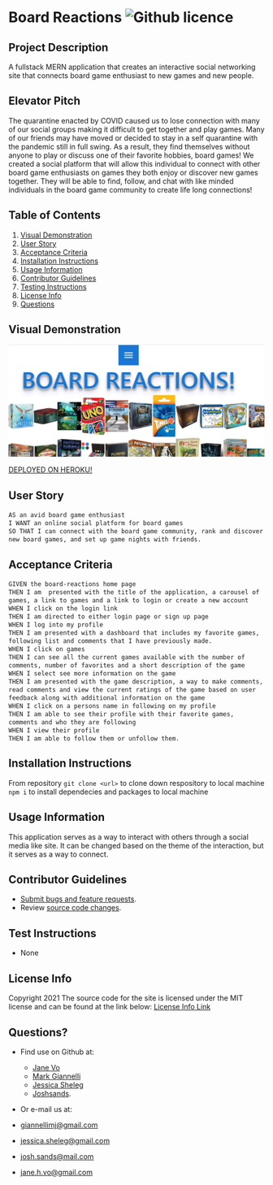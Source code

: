 # Board Reactions ![Github licence](http://img.shields.io/badge/license-MIT-blue.svg)

## Project Description

A fullstack MERN application that creates an interactive social networking site that connects board game enthusiast to new games and new people.

## Elevator Pitch

The quarantine enacted by COVID caused us to lose connection with many of our social groups making it difficult to get together and play games.
Many of our friends may have moved or decided to stay in a self quarantine with the pandemic still in full swing. As a result, they find themselves
without anyone to play or discuss one of their favorite hobbies, board games! We created a social platform that will allow this individual to connect
with other board game enthusiasts on games they both enjoy or discover new games together. They will be able to find, follow, and chat with like minded individuals 
in the board game community to create life long connections!

## Table of Contents

1. [Visual Demonstration](#visual-demonstration)
2. [User Story](#user-story)
3. [Acceptance Criteria](#acceptance-criteria)
4. [Installation Instructions](#installation-instructions)
5. [Usage Information](#usage-information)
6. [Contributor Guidelines](#contributor-guidelines)
7. [Testing Instructions](#testing-instructions)
8. [License Info](#license-info)
9. [Questions](#questions)

## Visual Demonstration

![boardReactions](https://github.com/JSheleg/board-reactions/blob/main/client/src/assets/boardReactions.JPG)

[DEPLOYED ON HEROKU!](https://board-reactions.herokuapp.com/)


## User Story

    AS an avid board game enthusiast
    I WANT an online social platform for board games
    SO THAT I can connect with the board game community, rank and discover new board games, and set up game nights with friends. 

## Acceptance Criteria


    GIVEN the board-reactions home page
    THEN I am  presented with the title of the application, a carousel of games, a link to games and a link to login or create a new account
    WHEN I click on the login link
    THEN I am directed to either login page or sign up page
    WHEN I log into my profile
    THEN I am presented with a dashboard that includes my favorite games, following list and comments that I have previously made.
    WHEN I click on games
    THEN I can see all the current games available with the number of comments, number of favorites and a short description of the game 
    WHEN I select see more information on the game
    THEN I am presented with the game description, a way to make comments, read comments and view the current ratings of the game based on user feedback along with additional information on the game
    WHEN I click on a persons name in following on my profile
    THEN I am able to see their profile with their favorite games, comments and who they are following
    WHEN I view their profile 
    THEN I am able to follow them or unfollow them.

## Installation Instructions

From repository `git clone <url>` to clone down respository to local machine
`npm i` to install dependecies and packages to local machine


## Usage Information

This application serves as a way to interact with others through a social media like site. It can be changed based on the theme of the interaction, but it serves as a way to connect. 

## Contributor Guidelines

* [Submit bugs and feature requests](https://github.com/JSheleg/board-reactions/issues).
* Review [source code changes](https://github.com/JSheleg/board-reactions/pulls).

## Test Instructions

* None

## License Info

Copyright 2021
The source code for the site is licensed under the MIT license and can be found at the link below:
[License Info Link](https://opensource.org/licenses/MIT)
      

## Questions?

* Find use on Github at:
    * [Jane Vo](https://github.com/janekv20)
    * [Mark Giannelli](https://github.com/mjgiannelli)
    * [Jessica Sheleg](https://github.com/JSheleg)
    * [Joshsands](http://github.com/Joshsands).

* Or e-mail us at:

* giannellimj@gmail.com
* jessica.sheleg@gmail.com
* josh.sands@mail.com
* jane.h.vo@gmail.com






